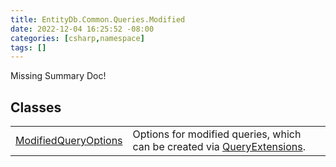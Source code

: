 ```yaml
---
title: EntityDb.Common.Queries.Modified
date: 2022-12-04 16:25:52 -08:00
categories: [csharp,namespace]
tags: []
---
```


Missing Summary Doc!
## Classes
<table><tr><td><!--/posts/csharp.member.entitydb.common.queries.modified.modifiedqueryoptions/--><a href='#'>ModifiedQueryOptions</a></td><td>
Options for modified queries, which can be created via <!--/posts/csharp.member.entitydb.common.extensions.queryextensions/--><a href='#'>QueryExtensions</a>.
</td></tr></table>

